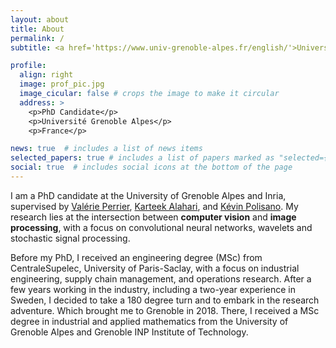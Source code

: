 ```yaml
---
layout: about
title: About
permalink: /
subtitle: <a href='https://www.univ-grenoble-alpes.fr/english/'>Université Grenoble Alpes</a>, <a href='https://team.inria.fr/thoth/'>Inria</a>, <a href='https://www-ljk.imag.fr/?lang=en/'>Laboratoire Jean Kuntzmann</a>

profile:
  align: right
  image: prof_pic.jpg
  image_cicular: false # crops the image to make it circular
  address: >
    <p>PhD Candidate</p>
    <p>Université Grenoble Alpes</p>
    <p>France</p>

news: true  # includes a list of news items
selected_papers: true # includes a list of papers marked as "selected={true}"
social: true  # includes social icons at the bottom of the page
---
```


I am a PhD candidate at the University of Grenoble Alpes and Inria, supervised by [Valérie Perrier](https://membres-ljk.imag.fr/Valerie.Perrier), [Karteek Alahari](https://lear.inrialpes.fr/people/alahari), and [Kévin Polisano](https://www.kevinpolisano.com). My research lies at the intersection between **computer vision** and **image processing**, with a focus on convolutional neural networks, wavelets and stochastic signal processing.

Before my PhD, I received an engineering degree (MSc) from CentraleSupelec, University of Paris-Saclay, with a focus on industrial engineering, supply chain management, and operations research. After a few years working in the industry, including a two-year experience in Sweden, I decided to take a 180 degree turn and to embark in the research adventure. Which brought me to Grenoble in 2018. There, I received a MSc degree in industrial and applied mathematics from the University of Grenoble Alpes and Grenoble INP Institute of Technology.
